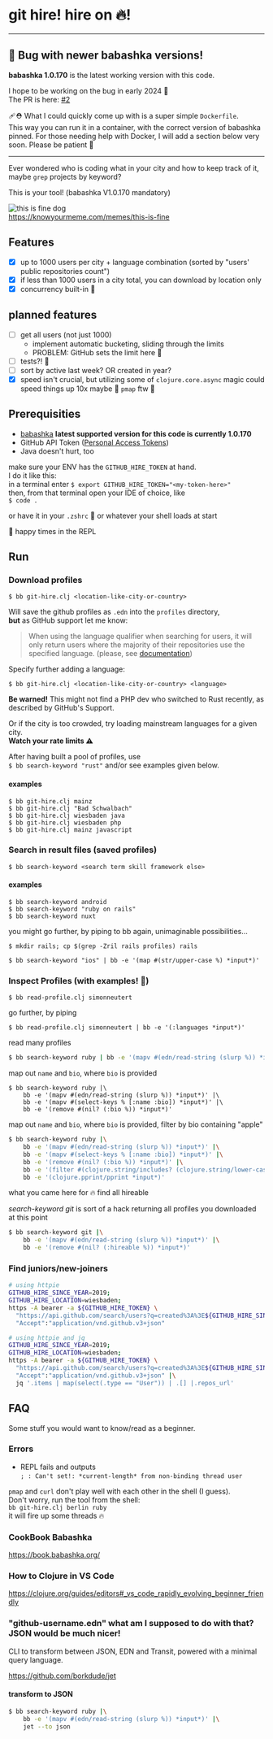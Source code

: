# git hire! hire on 🔥!

---

## 🚨 Bug with newer babashka versions!<!-- omit in toc -->

**babashka 1.0.170** is the latest working version with this code.

I hope to be working on the bug in early 2024 🤞  
The PR is here: [#2](https://github.com/simonneutert/git-hire/pull/2)

🩹⛑️ What I could quickly come up with is a super simple `Dockerfile`.  
This way you can run it in a container, with the correct version of babashka pinned.
For those needing help with Docker, I will add a section below very soon. Please be patient 🙏

---

Ever wondered who is coding what in your city and how to keep track of it, maybe `grep` projects by keyword?

This is your tool! (babashka V1.0.170 mandatory)

![this is fine dog](https://i.kym-cdn.com/entries/icons/mobile/000/018/012/this_is_fine.jpg)  
https://knowyourmeme.com/memes/this-is-fine

## Features

- [x] up to 1000 users per city + language combination (sorted by "users' public repositories count")
- [x] if less than 1000 users in a city total, you can download by location only
- [x] concurrency built-in 🚀

## planned features

- [ ] get all users (not just 1000)
  - implement automatic bucketing, sliding through the limits
  - PROBLEM: GitHub sets the limit here 🥴
- [ ] tests?! 🧌
- [ ] sort by active last week? OR created in year?
- [x] speed isn't crucial, but utilizing some of `clojure.core.async` magic could speed things up 10x maybe :thinking: `pmap` ftw 🎉

## Prerequisities

- [babashka](https://www.babashka.org) **latest supported version for this code is currently 1.0.170**
- GitHub API Token ([Personal Access Tokens](https://docs.github.com/en/rest/guides/getting-started-with-the-rest-api#using-personal-access-tokens))
- Java doesn't hurt, too

make sure your ENV has the `GITHUB_HIRE_TOKEN` at hand.  
I do it like this:  
in a terminal enter `$ export GITHUB_HIRE_TOKEN="<my-token-here>"`  
then, from that terminal open your IDE of choice, like  
`$ code .`

or have it in your `.zshrc` 🤗 or whatever your shell loads at start

🥳 happy times in the REPL

## Run

### Download profiles

`$ bb git-hire.clj <location-like-city-or-country>`  

Will save the github profiles as `.edn` into the `profiles` directory,  
**but** as GitHub support let me know:  
> When using the language qualifier when searching for users, it will only return users where the majority of their repositories use the specified language. (please, see [documentation](https://docs.github.com/en/search-github/searching-on-github/searching-users#search-by-repository-language))

Specify further adding a language:

`$ bb git-hire.clj <location-like-city-or-country> <language>`

**Be warned!** This might not find a PHP dev who switched to Rust recently, as described by GitHub's Support.

Or if the city is too crowded, try loading mainstream languages for a given city.  
**Watch your rate limits ⚠️**

After having built a pool of profiles, use  
`$ bb search-keyword "rust"` and/or see examples given below.

#### examples

`$ bb git-hire.clj mainz`  
`$ bb git-hire.clj "Bad Schwalbach"`  
`$ bb git-hire.clj wiesbaden java`  
`$ bb git-hire.clj wiesbaden php`  
`$ bb git-hire.clj mainz javascript`

### Search in result files (saved profiles)

`$ bb search-keyword <search term skill framework else>`

#### examples

`$ bb search-keyword android`  
`$ bb search-keyword "ruby on rails"`  
`$ bb search-keyword nuxt`

you might go further, by piping to bb again, unimaginable possibilities...

`$ mkdir rails; cp $(grep -Zril rails profiles) rails`

`$ bb search-keyword "ios" | bb -e '(map #(str/upper-case %) *input*)'`

### Inspect Profiles (with examples! 🤯)

`$ bb read-profile.clj simonneutert`

go further, by piping

`$ bb read-profile.clj simonneutert | bb -e '(:languages *input*)'`

read many profiles

```bash
$ bb search-keyword ruby | bb -e '(mapv #(edn/read-string (slurp %)) *input*)'
```

map out `name` and `bio`, where `bio` is provided

```
$ bb search-keyword ruby |\
    bb -e '(mapv #(edn/read-string (slurp %)) *input*)' |\
    bb -e '(mapv #(select-keys % [:name :bio]) *input*)' |\
    bb -e '(remove #(nil? (:bio %)) *input*)'
```

map out `name` and `bio`, where `bio` is provided, filter by bio containing "apple"


```bash
$ bb search-keyword ruby |\
    bb -e '(mapv #(edn/read-string (slurp %)) *input*)' |\
    bb -e '(mapv #(select-keys % [:name :bio]) *input*)' |\
    bb -e '(remove #(nil? (:bio %)) *input*)' |\
    bb -e '(filter #(clojure.string/includes? (clojure.string/lower-case (:bio %)) "apple") *input*)' |\
    bb -e '(clojure.pprint/pprint *input*)'
```

what you came here for 🔥 find all hireable

*search-keyword git* is sort of a hack returning all profiles you downloaded at this point

```bash
$ bb search-keyword git |\
    bb -e '(mapv #(edn/read-string (slurp %)) *input*)' |\
    bb -e '(remove #(nil? (:hireable %)) *input*)'
```

### Find juniors/new-joiners

```bash
# using httpie
GITHUB_HIRE_SINCE_YEAR=2019;
GITHUB_HIRE_LOCATION=wiesbaden;
https -A bearer -a ${GITHUB_HIRE_TOKEN} \
  "https://api.github.com/search/users?q=created%3A%3E${GITHUB_HIRE_SINCE_YEAR}-01-01+location%3A${GITHUB_HIRE_LOCATION}+repos%3A%3E1&type=Users" \
  "Accept":"application/vnd.github.v3+json"
```

```bash
# using httpie and jq
GITHUB_HIRE_SINCE_YEAR=2019;
GITHUB_HIRE_LOCATION=wiesbaden;
https -A bearer -a ${GITHUB_HIRE_TOKEN} \
  "https://api.github.com/search/users?q=created%3A%3E${GITHUB_HIRE_SINCE_YEAR}-01-01+location%3A${GITHUB_HIRE_LOCATION}+repos%3A%3E1&type=Users" \
  "Accept":"application/vnd.github.v3+json" |\
  jq '.items | map(select(.type == "User")) | .[] |.repos_url'
```


## FAQ

Some stuff you would want to know/read as a beginner.

### Errors

- REPL fails and outputs  
  `; : Can't set!: *current-length* from non-binding thread user `

`pmap` and `curl` don't play well with each other in the shell (I guess).  
Don't worry, run the tool from the shell:  
`bb git-hire.clj berlin ruby`  
it will fire up some threads 🔥

### CookBook Babashka

https://book.babashka.org/

### How to Clojure in VS Code

https://clojure.org/guides/editors#_vs_code_rapidly_evolving_beginner_friendly

### "github-username.edn" what am I supposed to do with that? JSON would be much nicer!

CLI to transform between JSON, EDN and Transit, powered with a minimal query language.

https://github.com/borkdude/jet

#### transform to JSON

```bash 
$ bb search-keyword ruby |\
    bb -e '(mapv #(edn/read-string (slurp %)) *input*)' |\
    jet --to json
```
